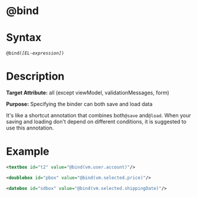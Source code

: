 # @bind

Syntax
======

`@bind(`*`[EL-expression]`*`) `

Description
===========

**Target Attribute:** all (except viewModel, validationMessages, form)

**Purpose:** Specifying the binder can both save and load data

It's like a shortcut annotation that combines both`@save` and`@load`. When your saving and loading don't depend on different conditions, it is suggested to use this annotation.

Example
=======

```xml
<textbox id="t2" value="@bind(vm.user.account)"/>

<doublebox id="pbox" value="@bind(vm.selected.price)"/>

<datebox id="sdbox" value="@bind(vm.selected.shippingDate)"/>
```

